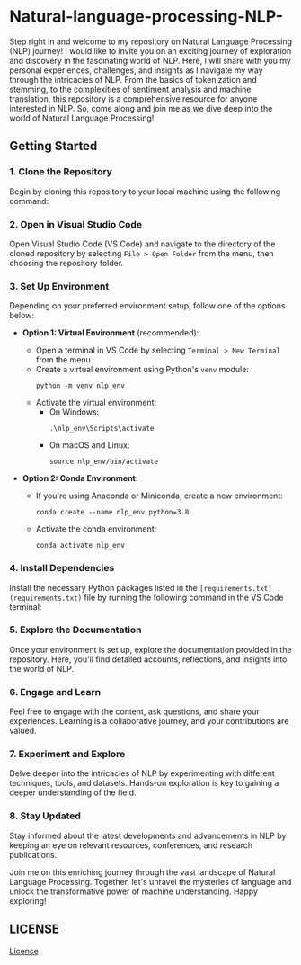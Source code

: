 # Natural-language-processing-NLP-

Step right in and welcome to my repository on Natural Language Processing (NLP) journey! I would like to invite you on an exciting journey of exploration and discovery in the fascinating world of NLP. Here, I will share with you my personal experiences, challenges, and insights as I navigate my way through the intricacies of NLP. From the basics of tokenization and stemming, to the complexities of sentiment analysis and machine translation, this repository is a comprehensive resource for anyone interested in NLP. So, come along and join me as we dive deep into the world of Natural Language Processing!

## Getting Started

### 1. Clone the Repository

Begin by cloning this repository to your local machine using the following command:

### 2. Open in Visual Studio Code

Open Visual Studio Code (VS Code) and navigate to the directory of the cloned repository by selecting `File > Open Folder` from the menu, then choosing the repository folder.

### 3. Set Up Environment

Depending on your preferred environment setup, follow one of the options below:

- **Option 1: Virtual Environment** (recommended):

  - Open a terminal in VS Code by selecting `Terminal > New Terminal` from the menu.
  - Create a virtual environment using Python's `venv` module:
    ```
    python -m venv nlp_env
    ```
  - Activate the virtual environment:
    - On Windows:
      ```
      .\nlp_env\Scripts\activate
      ```
    - On macOS and Linux:
      ```
      source nlp_env/bin/activate
      ```

- **Option 2: Conda Environment**:
  - If you're using Anaconda or Miniconda, create a new environment:
    ```
    conda create --name nlp_env python=3.8
    ```
  - Activate the conda environment:
    ```
    conda activate nlp_env
    ```

### 4. Install Dependencies

Install the necessary Python packages listed in the `[requirements.txt](requirements.txt)` file by running the following command in the VS Code terminal:

### 5. Explore the Documentation

Once your environment is set up, explore the documentation provided in the repository. Here, you'll find detailed accounts, reflections, and insights into the world of NLP.

### 6. Engage and Learn

Feel free to engage with the content, ask questions, and share your experiences. Learning is a collaborative journey, and your contributions are valued.

### 7. Experiment and Explore

Delve deeper into the intricacies of NLP by experimenting with different techniques, tools, and datasets. Hands-on exploration is key to gaining a deeper understanding of the field.

### 8. Stay Updated

Stay informed about the latest developments and advancements in NLP by keeping an eye on relevant resources, conferences, and research publications.

Join me on this enriching journey through the vast landscape of Natural Language Processing. Together, let's unravel the mysteries of language and unlock the transformative power of machine understanding. Happy exploring!

## LICENSE

[License](LICENSE)
